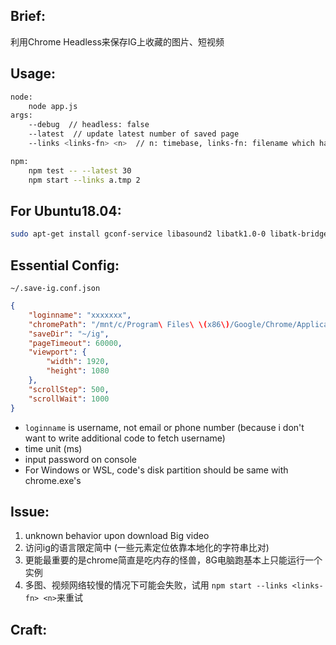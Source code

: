 ## Brief:
利用Chrome Headless来保存IG上收藏的图片、短视频

## Usage:
```bash
node:
    node app.js 
args:
    --debug  // headless: false
    --latest  // update latest number of saved page
    --links <links-fn> <n>  // n: timebase, links-fn: filename which has links to download

npm:
    npm test -- --latest 30
    npm start --links a.tmp 2
```


## For Ubuntu18.04:
```bash
sudo apt-get install gconf-service libasound2 libatk1.0-0 libatk-bridge2.0-0 libc6 libcairo2 libcups2 libdbus-1-3 libexpat1 libfontconfig1 libgcc1 libgconf-2-4 libgdk-pixbuf2.0-0 libglib2.0-0 libgtk-3-0 libnspr4 libpango-1.0-0 libpangocairo-1.0-0 libstdc++6 libx11-6 libx11-xcb1 libxcb1 libxcomposite1 libxcursor1 libxdamage1 libxext6 libxfixes3 libxi6 libxrandr2 libxrender1 libxss1 libxtst6 ca-certificates fonts-liberation libappindicator1 libnss3 lsb-release xdg-utils wget
```

## Essential Config:
`~/.save-ig.conf.json`
```json
{
    "loginname": "xxxxxxx",
    "chromePath": "/mnt/c/Program\ Files\ \(x86\)/Google/Chrome/Application/chrome.exe",
    "saveDir": "~/ig",
    "pageTimeout": 60000,
    "viewport": {
        "width": 1920,
        "height": 1080
    },
    "scrollStep": 500,
    "scrollWait": 1000
}
```
* `loginname` is username, not email or phone number
 (because i don't want to write additional code to fetch username)
* time unit (ms)
* input password on console
* For Windows or WSL, code's disk partition should be same with chrome.exe's
## Issue:
1. unknown behavior upon download Big video
1. 访问ig的语言限定简中 (一些元素定位依靠本地化的字符串比对)
1. 更能最重要的是chrome简直是吃内存的怪兽，8G电脑跑基本上只能运行一个实例
1. 多图、视频网络较慢的情况下可能会失败，试用 `npm start --links <links-fn> <n>`来重试


## Craft:

